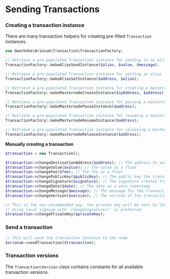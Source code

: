 # Sending Transactions

### Creating a transaction instance

There are many transaction helpers for creating pre-filled `Transaction` instances.

```php
use OwenVoke\Arionum\Transaction\TransactionFactory;

// Retrieve a pre-populated Transaction instance for sending to an alias
TransactionFactory::makeAliasSendInstance($alias, $value, $message);

// Retrieve a pre-populated Transaction instance for setting an alias
TransactionFactory::makeAliasSetInstance($address, $alias);

// Retrieve a pre-populated Transaction instance for creating a masternode
TransactionFactory::makeMasternodeCreateInstance($ipAddress, $address);

// Retrieve a pre-populated Transaction instance for pausing a masternode
TransactionFactory::makeMasternodePauseInstance($address);

// Retrieve a pre-populated Transaction instance for resuming a masternode
TransactionFactory::makeMasternodeResumeInstance($address);

// Retrieve a pre-populated Transaction instance for releasing a masternode
TransactionFactory::makeMasternodeReleaseInstance($address);
```

**Manually creating a transaction**

```php
$transaction = new Transaction();

$transaction->changeDestinationAddress($address); // The address to send to
$transaction->changeValue($value); // The value as a float
$transaction->changeFee($fee); // The fee as a float
$transaction->changePublicKey($publicKey); // The public key the transaction is sent from
$transaction->changeSignature($signature); // The signature created from local signing
$transaction->changeDate($date); // The date as a unix timestamp
$transaction->changeMessage($message); // The message for the transaction
$transaction->changeVersion($version); // The version of the transaction

// This is the non-recommended way, the private key will be sent to the node
// Using local signing with `changeSignature()` is preferred
$transaction->changePrivateKey($privateKey);
```

### Send a transaction

```php
// This will send the transaction instance to the node
$arionum->sendTransaction($transaction);
```

### Transaction versions

The `Transaction\Version` class contains constants for all available transaction versions.
